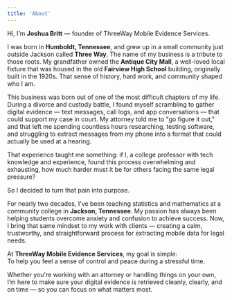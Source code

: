 ```yaml
---
title: 'About'
---
```


Hi, I’m **Joshua Britt** — founder of ThreeWay Mobile Evidence Services.

I was born in **Humboldt, Tennessee**, and grew up in a small community just outside Jackson called **Three Way**. The name of my business is a tribute to those roots. My grandfather owned the **Antique City Mall**, a well-loved local fixture that was housed in the old **Fairview High School** building, originally built in the 1920s. That sense of history, hard work, and community shaped who I am.

This business was born out of one of the most difficult chapters of my life. During a divorce and custody battle, I found myself scrambling to gather digital evidence — text messages, call logs, and app conversations — that could support my case in court. My attorney told me to "go figure it out," and that left me spending countless hours researching, testing software, and struggling to extract messages from my phone into a format that could actually be used at a hearing.

That experience taught me something: if I, a college professor with tech knowledge and experience, found this process overwhelming and exhausting, how much harder must it be for others facing the same legal pressure?

So I decided to turn that pain into purpose.

For nearly two decades, I've been teaching statistics and mathematics at a community college in **Jackson, Tennessee**. My passion has always been helping students overcome anxiety and confusion to achieve success. Now, I bring that same mindset to my work with clients — creating a calm, trustworthy, and straightforward process for extracting mobile data for legal needs.

At **ThreeWay Mobile Evidence Services**, my goal is simple:  
To help you feel a sense of control and peace during a stressful time.  

Whether you're working with an attorney or handling things on your own, I’m here to make sure your digital evidence is retrieved cleanly, clearly, and on time — so you can focus on what matters most.
